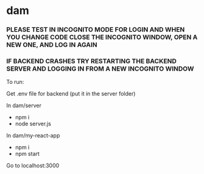 # dam

  

### PLEASE TEST IN INCOGNITO MODE FOR LOGIN AND WHEN YOU CHANGE CODE CLOSE THE INCOGNITO WINDOW, OPEN A NEW ONE, AND LOG IN AGAIN

### IF BACKEND CRASHES TRY RESTARTING THE BACKEND SERVER AND LOGGING IN FROM A NEW INCOGNITO WINDOW

To run:

Get .env file for backend (put it in the server folder)

 
In dam/server
* npm i
* node server.js

In dam/my-react-app
* npm i
* npm start

Go to localhost:3000
